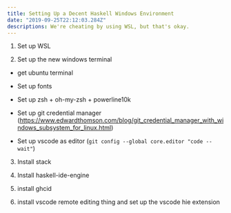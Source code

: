 ```yaml
---
title: Setting Up a Decent Haskell Windows Environment 
date: "2019-09-25T22:12:03.284Z"
descriptions: We're cheating by using WSL, but that's okay.
---
```


1) Set up WSL

2) Set up the new windows terminal

  - get ubuntu terminal

  - Set up fonts

  - Set up zsh + oh-my-zsh + powerline10k

  - Set up git credential manager (https://www.edwardthomson.com/blog/git_credential_manager_with_windows_subsystem_for_linux.html)

  - Set up vscode as editor (`git config --global core.editor "code --wait"`)

3) Install stack

4) Install haskell-ide-engine

5) install ghcid

6) install vscode remote editing thing and set up the vscode hie extension